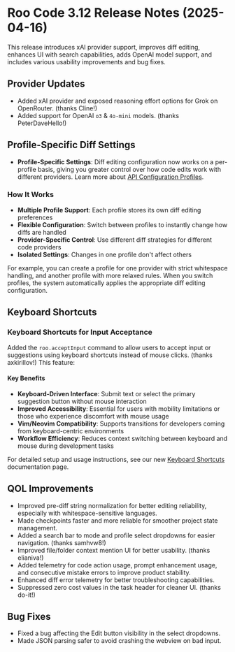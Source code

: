 # Roo Code 3.12 Release Notes (2025-04-16)

This release introduces xAI provider support, improves diff editing, enhances UI with search capabilities, adds OpenAI model support, and includes various usability improvements and bug fixes.

## Provider Updates

*   Added xAI provider and exposed reasoning effort options for Grok on OpenRouter. (thanks Cline!)
*   Added support for OpenAI `o3` & `4o-mini` models. (thanks PeterDaveHello!)

## Profile-Specific Diff Settings

*   **Profile-Specific Settings**: Diff editing configuration now works on a per-profile basis, giving you greater control over how code edits work with different providers. Learn more about [API Configuration Profiles](/features/api-configuration-profiles).

### How It Works

* **Multiple Profile Support**: Each profile stores its own diff editing preferences
* **Flexible Configuration**: Switch between profiles to instantly change how diffs are handled
* **Provider-Specific Control**: Use different diff strategies for different code providers
* **Isolated Settings**: Changes in one profile don't affect others

For example, you can create a profile for one provider with strict whitespace handling, and another profile with more relaxed rules. When you switch profiles, the system automatically applies the appropriate diff editing configuration.

## Keyboard Shortcuts

### Keyboard Shortcuts for Input Acceptance

Added the `roo.acceptInput` command to allow users to accept input or suggestions using keyboard shortcuts instead of mouse clicks. (thanks axkirillov!) This feature:

#### Key Benefits

* **Keyboard-Driven Interface**: Submit text or select the primary suggestion button without mouse interaction
* **Improved Accessibility**: Essential for users with mobility limitations or those who experience discomfort with mouse usage
* **Vim/Neovim Compatibility**: Supports transitions for developers coming from keyboard-centric environments
* **Workflow Efficiency**: Reduces context switching between keyboard and mouse during development tasks

For detailed setup and usage instructions, see our new [Keyboard Shortcuts](/features/keyboard-shortcuts) documentation page.


## QOL Improvements

*   Improved pre-diff string normalization for better editing reliability, especially with whitespace-sensitive languages.
*   Made checkpoints faster and more reliable for smoother project state management.
*   Added a search bar to mode and profile select dropdowns for easier navigation. (thanks samhvw8!)
*   Improved file/folder context mention UI for better usability. (thanks elianiva!)
*   Added telemetry for code action usage, prompt enhancement usage, and consecutive mistake errors to improve product stability.
*   Enhanced diff error telemetry for better troubleshooting capabilities.
*   Suppressed zero cost values in the task header for cleaner UI. (thanks do-it!)

## Bug Fixes

*   Fixed a bug affecting the Edit button visibility in the select dropdowns.
*   Made JSON parsing safer to avoid crashing the webview on bad input.
